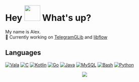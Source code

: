 <h1> Hey <img src="https://emojis.slackmojis.com/emojis/images/1577305505/7373/hand_wave.gif?1577305505" width="50" /> What's up?</h1>

My name is Alex.  
🔭 Currently working on [TelegramGLib](https://github.com/SpikedPaladin/TelegramGLib) and [libflow](https://github.com/SpikedPaladin/libflow)

## Languages
[![Vala](https://img.shields.io/badge/Vala-A56DE2?logo=vala)](https://vala.dev/)
[![C](https://img.shields.io/badge/C-00599C?logo=c&logoColor=white)](https://github.com/SpikedPaladin)
[![Kotlin](https://img.shields.io/badge/Kotlin-7F52FF?logo=kotlin&logoColor=white)](https://github.com/SpikedPaladin)
[![Go](https://img.shields.io/badge/Go-00ADD8?&logo=go&logoColor=white)](https://github.com/SpikedPaladin)
[![Java](https://img.shields.io/badge/Java-ED8B00?logo=openjdk&logoColor=white)](https://github.com/SpikedPaladin)
[![MySQL](https://img.shields.io/badge/SQL-4479A1?logo=mysql&logoColor=white)](https://github.com/SpikedPaladin)
[![Bash](https://img.shields.io/badge/Bash-4EAA25?logo=GNU%20Bash&logoColor=white)](https://github.com/SpikedPaladin)
[![Python](https://img.shields.io/badge/Python-3776AB?logo=python&logoColor=white)](https://github.com/SpikedPaladin)

<p align="center">
  <a href="https://github.com/SpikedPaladin">
    <img src="https://komarev.com/ghpvc/?username=SpikedPaladin&color=blue&style=flat"/>
  </a>
</p>
